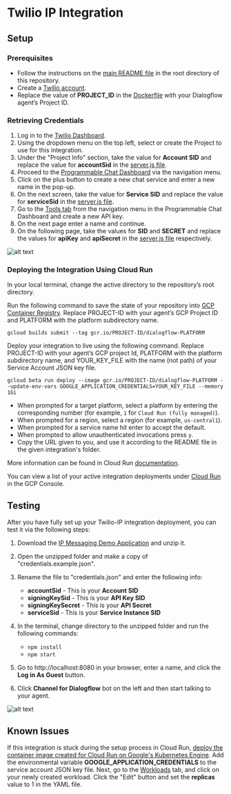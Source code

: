 # Twilio IP Integration

## Setup

### Prerequisites

- Follow the instructions on the [main README file](https://github.com/GoogleCloudPlatform/dialogflow-integrations#readme) in the root directory of this repository.
- Create a [Twilio account](https://www.twilio.com/try-twilio).
- Replace the value of __PROJECT_ID__ in the [Dockerfile](../Dockerfile#L10) with your Dialogflow agent’s Project ID.

### Retrieving Credentials

1. Log in to the [Twilio Dashboard](https://www.twilio.com/console).
2. Using the dropdown menu on the top left, select or create the Project to use for this integration. 
2. Under the "Project Info" section, take the value for __Account SID__ and replace the value for __accountSid__ in the [server.js file](https://github.com/GoogleCloudPlatform/dialogflow-integrations/blob/03676af04840c21c12e2590393d5542602591bee/twilio-ip/server.js#L31).
3. Proceed to the [Programmable Chat Dashboard](https://www.twilio.com/console/chat/dashboard) via the navigation menu.
4. Click on the plus button to create a new chat service and enter a new name in the pop-up. 
5. On the next screen, take the value for __Service SID__ and replace the value for __serviceSid__ in the [server.js file](https://github.com/GoogleCloudPlatform/dialogflow-integrations/blob/03676af04840c21c12e2590393d5542602591bee/twilio-ip/server.js#L34).
6. Go to the [Tools tab](https://www.twilio.com/console/chat/project/api-keys) from the navigation menu in the Programmable Chat Dashboard and create a new API key. 
7. On the next page enter a name and continue. 
8. On the following page, take the values for __SID__ and __SECRET__ and replace the values for __apiKey__ and __apiSecret__ in the [server.js file](https://github.com/GoogleCloudPlatform/dialogflow-integrations/blob/03676af04840c21c12e2590393d5542602591bee/twilio-ip/server.js#L32-L33) respectively.

![alt text](images/twilio-programmable-chat-credentials.png)

### Deploying the Integration Using Cloud Run

In your local terminal, change the active directory to the repository’s root directory.

Run the following command to save the state of your repository into [GCP Container Registry](https://console.cloud.google.com/gcr/). Replace PROJECT-ID with your agent’s GCP Project ID and PLATFORM with the platform subdirectory name.

```shell
gcloud builds submit --tag gcr.io/PROJECT-ID/dialogflow-PLATFORM
```

Deploy your integration to live using the following command. Replace PROJECT-ID with your agent’s GCP project Id, PLATFORM with the platform subdirectory name, and YOUR_KEY_FILE with the name (not path) of your Service Account JSON key file.

```shell
gcloud beta run deploy --image gcr.io/PROJECT-ID/dialogflow-PLATFORM --update-env-vars GOOGLE_APPLICATION_CREDENTIALS=YOUR_KEY_FILE --memory 1Gi
```

- When prompted for a target platform, select a platform by entering the corresponding number (for example, ``1`` for ``Cloud Run (fully managed)``).
 - When prompted for a region, select a region (for example, ``us-central1``).
 - When prompted for a service name hit enter to accept the default.
 - When prompted to allow unauthenticated invocations press ``y``.
 - Copy the URL given to you, and use it according to the README file in the
 given integration's folder.

More information can be found in Cloud Run
[documentation](https://cloud.google.com/run/docs/deploying).

You can view a list of your active integration deployments under [Cloud Run](https://console.cloud.google.com/run) in the GCP Console.

## Testing

After you have fully set up your Twilio-IP integration deployment, you can test it via the following steps:

1. Download the
[IP Messaging Demo Application](https://github.com/twilio/ip-messaging-demo-js) and unzip it.
2. Open the unzipped folder and make a copy of "credentials.example.json".
3. Rename the file to "credentials.json" and enter the following info:
     * __accountSid__ - This is your __Account SID__
     * __signingKeySid__ - This is your __API Key SID__
     * __signingKeySecret__ - This is your __API Secret__
     * __serviceSid__ - This is your __Service Instance SID__

4. In the terminal, change directory to the unzipped folder and run the following commands:
    * ``npm install``
    * ``npm start``
5. Go to http://localhost:8080 in your browser, enter a name, and click the __Log in As Guest__ button.
6. Click __Channel for Dialogflow__ bot on the left and then start talking to your agent.

![alt text](images/twilio-programmable-chat-testing.png)

## Known Issues

If this integration is stuck during the setup process in Cloud Run, [deploy the container image created for Cloud Run on Google's Kubernetes Engine](https://console.cloud.google.com/kubernetes/workload/deploy). Add the environmental variable __GOOGLE_APPLICATION_CREDENTIALS__ to the service account JSON key file.  Next, go to the [Workloads](https://console.cloud.google.com/kubernetes/workload) tab, and  click on your newly created workload. Click the "Edit" button and set the __replicas__ value to 1 in the YAML file. 
